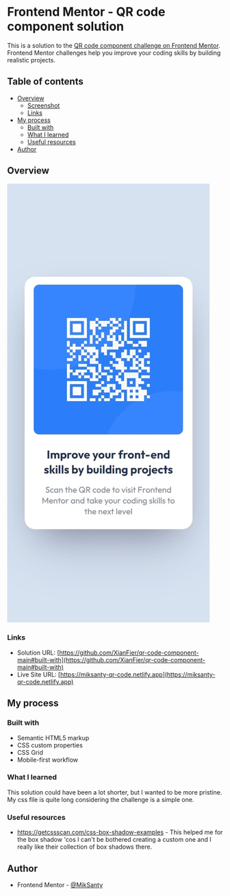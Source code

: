 # Frontend Mentor - QR code component solution

This is a solution to the [QR code component challenge on Frontend Mentor](https://www.frontendmentor.io/challenges/qr-code-component-iux_sIO_H). Frontend Mentor challenges help you improve your coding skills by building realistic projects.

## Table of contents

- [Overview](#overview)
  - [Screenshot](#screenshot)
  - [Links](#links)
- [My process](#my-process)
  - [Built with](#built-with)
  - [What I learned](#what-i-learned)
  - [Useful resources](#useful-resources)
- [Author](#author)

## Overview

![](/images/screenshot.jpeg)

### Links

- Solution URL: [https://github.com/XianFier/qr-code-component-main#built-with](https://github.com/XianFier/qr-code-component-main#built-with)
- Live Site URL: [https://miksanty-qr-code.netlify.app](https://miksanty-qr-code.netlify.app)

## My process

### Built with

- Semantic HTML5 markup
- CSS custom properties
- CSS Grid
- Mobile-first workflow

### What I learned

This solution could have been a lot shorter, but I wanted to be more pristine. My css file is quite long considering the challenge is a simple one.

### Useful resources

- https://getcssscan.com/css-box-shadow-examples - This helped me for the box shadow 'cos I can't be bothered creating a custom one and I really like their collection of box shadows there.

## Author

- Frontend Mentor - [@MikSanty](https://www.frontendmentor.io/profile/MikSanty)
